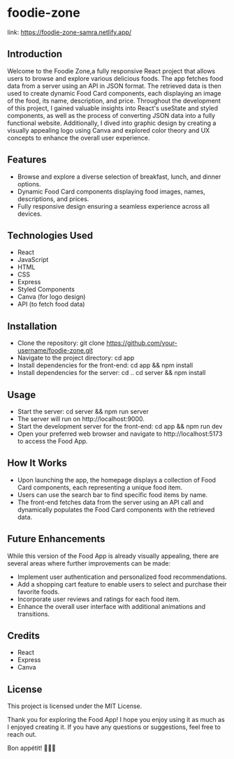 # foodie-zone

link: https://foodie-zone-samra.netlify.app/

## Introduction
Welcome to the Foodie Zone,a fully responsive React project that allows users to browse and explore various delicious foods. The app fetches food data from a server using an API in JSON format. The retrieved data is then used to create dynamic Food Card components, each displaying an image of the food, its name, description, and price. Throughout the development of this project, I gained valuable insights into React's useState and styled components, as well as the process of converting JSON data into a fully functional website. Additionally, I dived into graphic design by creating a visually appealing logo using Canva and explored color theory and UX concepts to enhance the overall user experience.

## Features
- Browse and explore a diverse selection of breakfast, lunch, and dinner options.
- Dynamic Food Card components displaying food images, names, descriptions, and prices.
- Fully responsive design ensuring a seamless experience across all devices.

## Technologies Used
- React
- JavaScript
- HTML
- CSS
- Express
- Styled Components
- Canva (for logo design)
- API (to fetch food data)

## Installation
- Clone the repository: git clone https://github.com/your-username/foodie-zone.git
- Navigate to the project directory: cd app
- Install dependencies for the front-end: cd app && npm install
- Install dependencies for the server: cd .. cd server && npm install

## Usage
- Start the server: cd server && npm run server
- The server will run on http://localhost:9000.
- Start the development server for the front-end: cd app && npm run dev
- Open your preferred web browser and navigate to http://localhost:5173 to access the Food App.

## How It Works
- Upon launching the app, the homepage displays a collection of Food Card components, each representing a unique food item.
- Users can use the search bar to find specific food items by name.
- The front-end fetches data from the server using an API call and dynamically populates the Food Card components with the retrieved data.
## Future Enhancements
While this version of the Food App is already visually appealing, there are several areas where further improvements can be made:

- Implement user authentication and personalized food recommendations.
- Add a shopping cart feature to enable users to select and purchase their favorite foods.
- Incorporate user reviews and ratings for each food item.
- Enhance the overall user interface with additional animations and transitions.

## Credits
- React
- Express
- Canva
  
## License
This project is licensed under the MIT License.

Thank you for exploring the Food App! I hope you enjoy using it as much as I enjoyed creating it. If you have any questions or suggestions, feel free to reach out.

Bon appétit! 🍔🍕🍣
